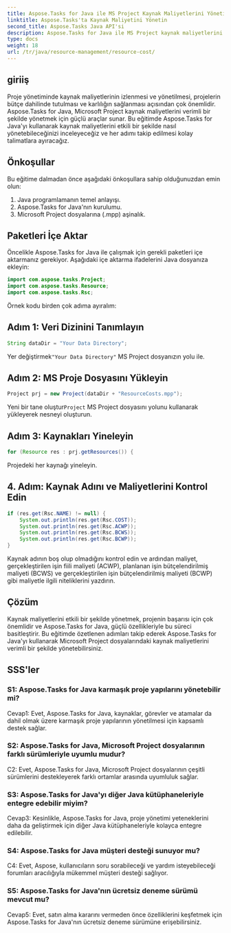 ```yaml
---
title: Aspose.Tasks for Java ile MS Project Kaynak Maliyetlerini Yönetin
linktitle: Aspose.Tasks'ta Kaynak Maliyetini Yönetin
second_title: Aspose.Tasks Java API'si
description: Aspose.Tasks for Java ile MS Project kaynak maliyetlerini verimli bir şekilde nasıl yöneteceğinizi öğrenin. Adım adım kılavuzumuzu takip edin.
type: docs
weight: 18
url: /tr/java/resource-management/resource-cost/
---
```

## giriiş

Proje yönetiminde kaynak maliyetlerinin izlenmesi ve yönetilmesi, projelerin bütçe dahilinde tutulması ve karlılığın sağlanması açısından çok önemlidir. Aspose.Tasks for Java, Microsoft Project kaynak maliyetlerini verimli bir şekilde yönetmek için güçlü araçlar sunar. Bu eğitimde Aspose.Tasks for Java'yı kullanarak kaynak maliyetlerini etkili bir şekilde nasıl yönetebileceğinizi inceleyeceğiz ve her adımı takip edilmesi kolay talimatlara ayıracağız.

## Önkoşullar

Bu eğitime dalmadan önce aşağıdaki önkoşullara sahip olduğunuzdan emin olun:

1. Java programlamanın temel anlayışı.
2. Aspose.Tasks for Java'nın kurulumu.
3. Microsoft Project dosyalarına (.mpp) aşinalık.

## Paketleri İçe Aktar

Öncelikle Aspose.Tasks for Java ile çalışmak için gerekli paketleri içe aktarmanız gerekiyor. Aşağıdaki içe aktarma ifadelerini Java dosyanıza ekleyin:

```java
import com.aspose.tasks.Project;
import com.aspose.tasks.Resource;
import com.aspose.tasks.Rsc;
```

Örnek kodu birden çok adıma ayıralım:

## Adım 1: Veri Dizinini Tanımlayın

```java
String dataDir = "Your Data Directory";
```

 Yer değiştirmek`"Your Data Directory"` MS Project dosyanızın yolu ile.

## Adım 2: MS Proje Dosyasını Yükleyin

```java
Project prj = new Project(dataDir + "ResourceCosts.mpp");
```

 Yeni bir tane oluştur`Project` MS Project dosyasını yolunu kullanarak yükleyerek nesneyi oluşturun.

## Adım 3: Kaynakları Yineleyin

```java
for (Resource res : prj.getResources()) {
```

Projedeki her kaynağı yineleyin.

## 4. Adım: Kaynak Adını ve Maliyetlerini Kontrol Edin

```java
if (res.get(Rsc.NAME) != null) {
    System.out.println(res.get(Rsc.COST));
    System.out.println(res.get(Rsc.ACWP));
    System.out.println(res.get(Rsc.BCWS));
    System.out.println(res.get(Rsc.BCWP));
}
```

Kaynak adının boş olup olmadığını kontrol edin ve ardından maliyet, gerçekleştirilen işin fiili maliyeti (ACWP), planlanan işin bütçelendirilmiş maliyeti (BCWS) ve gerçekleştirilen işin bütçelendirilmiş maliyeti (BCWP) gibi maliyetle ilgili niteliklerini yazdırın.

## Çözüm

Kaynak maliyetlerini etkili bir şekilde yönetmek, projenin başarısı için çok önemlidir ve Aspose.Tasks for Java, güçlü özellikleriyle bu süreci basitleştirir. Bu eğitimde özetlenen adımları takip ederek Aspose.Tasks for Java'yı kullanarak Microsoft Project dosyalarındaki kaynak maliyetlerini verimli bir şekilde yönetebilirsiniz.

## SSS'ler

### S1: Aspose.Tasks for Java karmaşık proje yapılarını yönetebilir mi?

Cevap1: Evet, Aspose.Tasks for Java, kaynaklar, görevler ve atamalar da dahil olmak üzere karmaşık proje yapılarının yönetilmesi için kapsamlı destek sağlar.

### S2: Aspose.Tasks for Java, Microsoft Project dosyalarının farklı sürümleriyle uyumlu mudur?

C2: Evet, Aspose.Tasks for Java, Microsoft Project dosyalarının çeşitli sürümlerini destekleyerek farklı ortamlar arasında uyumluluk sağlar.

### S3: Aspose.Tasks for Java'yı diğer Java kütüphaneleriyle entegre edebilir miyim?

Cevap3: Kesinlikle, Aspose.Tasks for Java, proje yönetimi yeteneklerini daha da geliştirmek için diğer Java kütüphaneleriyle kolayca entegre edilebilir.

### S4: Aspose.Tasks for Java müşteri desteği sunuyor mu?

C4: Evet, Aspose, kullanıcıların soru sorabileceği ve yardım isteyebileceği forumları aracılığıyla mükemmel müşteri desteği sağlıyor.

### S5: Aspose.Tasks for Java'nın ücretsiz deneme sürümü mevcut mu?

Cevap5: Evet, satın alma kararını vermeden önce özelliklerini keşfetmek için Aspose.Tasks for Java'nın ücretsiz deneme sürümüne erişebilirsiniz.